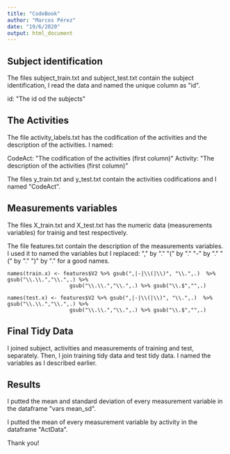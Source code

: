 ```yaml
---
title: "CodeBook"
author: "Marcos Pérez"
date: "19/6/2020"
output: html_document
---
```


## Subject identification

The files subject_train.txt and subject_test.txt contain the subject identification, I read the data and named the unique column as "id".

id: "The id od the subjects"

## The Activities

The file activity_labels.txt has the codification of the activities and the description of the activities. I named:

CodeAct: "The codification of the activities (first column)"
Activity: "The description of the activities (first column)"

The files y_train.txt and y_test.txt contain the activities codifications and I named "CodeAct".



## Measurements variables

The files X_train.txt and X_test.txt has the numeric data (measurements variables) for trainig and test respectively.

The file features.txt contain the description of the measurements variables. I used it to named the variables but I replaced:
"," by "."
"(" by "."
"-" by "."
"(" by "."
")" by "."
for a good names.

```{r}
names(train.x) <- features$V2 %>% gsub(",|-|\\(|\\)", "\\.",.)  %>% gsub("\\.\\.","\\.",.) %>% 
                    gsub("\\.\\.","\\.",.) %>% gsub("\\.$","",.)
                    
names(test.x) <- features$V2 %>% gsub(",|-|\\(|\\)", "\\.",.)  %>% gsub("\\.\\.","\\.",.) %>% 
                    gsub("\\.\\.","\\.",.) %>% gsub("\\.$","",.)
```


## Final Tidy Data

I joined subject, activities and measurements of training and test, separately. Then, I join training tidy data and test tidy data. I named the variables as I described earlier.


## Results

I putted the mean and standard deviation of every measurement variable in the dataframe "vars mean_sd".

I putted the mean of every measurement variable by activity in the dataframe "ActData".

Thank you!
